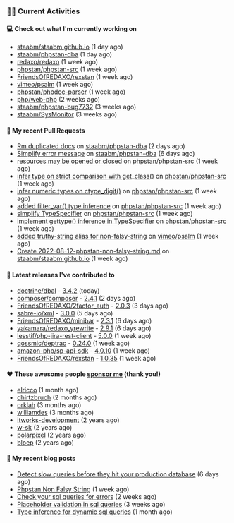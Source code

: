 ### 👨‍💻 Current Activities


#### 💻 Check out what I'm currently working on

- [staabm/staabm.github.io](https://github.com/staabm/staabm.github.io) (1 day ago)
- [staabm/phpstan-dba](https://github.com/staabm/phpstan-dba) (1 day ago)
- [redaxo/redaxo](https://github.com/redaxo/redaxo) (1 week ago)
- [phpstan/phpstan-src](https://github.com/phpstan/phpstan-src) (1 week ago)
- [FriendsOfREDAXO/rexstan](https://github.com/FriendsOfREDAXO/rexstan) (1 week ago)
- [vimeo/psalm](https://github.com/vimeo/psalm) (1 week ago)
- [phpstan/phpdoc-parser](https://github.com/phpstan/phpdoc-parser) (1 week ago)
- [php/web-php](https://github.com/php/web-php) (2 weeks ago)
- [staabm/phpstan-bug7732](https://github.com/staabm/phpstan-bug7732) (3 weeks ago)
- [staabm/SysMonitor](https://github.com/staabm/SysMonitor) (3 weeks ago)


#### 🔨 My recent Pull Requests

- [Rm duplicated docs](https://github.com/staabm/phpstan-dba/pull/423) on [staabm/phpstan-dba](https://github.com/staabm/phpstan-dba) (2 days ago)
- [Simplify error message](https://github.com/staabm/phpstan-dba/pull/420) on [staabm/phpstan-dba](https://github.com/staabm/phpstan-dba) (6 days ago)
- [resources may be opened or closed](https://github.com/phpstan/phpstan-src/pull/1617) on [phpstan/phpstan-src](https://github.com/phpstan/phpstan-src) (1 week ago)
- [infer type on strict comparison with get_class()](https://github.com/phpstan/phpstan-src/pull/1616) on [phpstan/phpstan-src](https://github.com/phpstan/phpstan-src) (1 week ago)
- [infer numeric types on ctype_digit()](https://github.com/phpstan/phpstan-src/pull/1615) on [phpstan/phpstan-src](https://github.com/phpstan/phpstan-src) (1 week ago)
- [added filter_var() type inference](https://github.com/phpstan/phpstan-src/pull/1614) on [phpstan/phpstan-src](https://github.com/phpstan/phpstan-src) (1 week ago)
- [simplify TypeSpecifier](https://github.com/phpstan/phpstan-src/pull/1613) on [phpstan/phpstan-src](https://github.com/phpstan/phpstan-src) (1 week ago)
- [implement gettype() inference in TypeSpecifier](https://github.com/phpstan/phpstan-src/pull/1611) on [phpstan/phpstan-src](https://github.com/phpstan/phpstan-src) (1 week ago)
- [added truthy-string alias for non-falsy-string](https://github.com/vimeo/psalm/pull/8400) on [vimeo/psalm](https://github.com/vimeo/psalm) (1 week ago)
- [Create 2022-08-12-phpstan-non-falsy-string.md](https://github.com/staabm/staabm.github.io/pull/32) on [staabm/staabm.github.io](https://github.com/staabm/staabm.github.io) (1 week ago)


#### 🔭 Latest releases I've contributed to

- [doctrine/dbal](https://github.com/doctrine/dbal) - [3.4.2](https://github.com/doctrine/dbal/releases/tag/3.4.2) (today)
- [composer/composer](https://github.com/composer/composer) - [2.4.1](https://github.com/composer/composer/releases/tag/2.4.1) (2 days ago)
- [FriendsOfREDAXO/2factor_auth](https://github.com/FriendsOfREDAXO/2factor_auth) - [2.0.3](https://github.com/FriendsOfREDAXO/2factor_auth/releases/tag/2.0.3) (3 days ago)
- [sabre-io/xml](https://github.com/sabre-io/xml) - [3.0.0](https://github.com/sabre-io/xml/releases/tag/3.0.0) (5 days ago)
- [FriendsOfREDAXO/minibar](https://github.com/FriendsOfREDAXO/minibar) - [2.3.1](https://github.com/FriendsOfREDAXO/minibar/releases/tag/2.3.1) (6 days ago)
- [yakamara/redaxo_yrewrite](https://github.com/yakamara/redaxo_yrewrite) - [2.9.1](https://github.com/yakamara/redaxo_yrewrite/releases/tag/2.9.1) (6 days ago)
- [lesstif/php-jira-rest-client](https://github.com/lesstif/php-jira-rest-client) - [5.0.0](https://github.com/lesstif/php-jira-rest-client/releases/tag/5.0.0) (1 week ago)
- [qossmic/deptrac](https://github.com/qossmic/deptrac) - [0.24.0](https://github.com/qossmic/deptrac/releases/tag/0.24.0) (1 week ago)
- [amazon-php/sp-api-sdk](https://github.com/amazon-php/sp-api-sdk) - [4.0.10](https://github.com/amazon-php/sp-api-sdk/releases/tag/4.0.10) (1 week ago)
- [FriendsOfREDAXO/rexstan](https://github.com/FriendsOfREDAXO/rexstan) - [1.0.35](https://github.com/FriendsOfREDAXO/rexstan/releases/tag/1.0.35) (1 week ago)


#### ❤️ These awesome people [sponsor me](https://github.com/sponsors/staabm) (thank you!)

- [elricco](https://github.com/elricco) (1 month ago)
- [dhirtzbruch](https://github.com/dhirtzbruch) (2 months ago)
- [orklah](https://github.com/orklah) (3 months ago)
- [williamdes](https://github.com/williamdes) (3 months ago)
- [itworks-development](https://github.com/itworks-development) (2 years ago)
- [w-sk](https://github.com/w-sk) (2 years ago)
- [polarpixel](https://github.com/polarpixel) (2 years ago)
- [bloep](https://github.com/bloep) (2 years ago)

#### 📜 My recent blog posts

- [Detect slow queries before they hit your production database](https://staabm.github.io/2022/08/16/phpstan-dba-query-plan-analysis.html) (6 days ago)
- [Phpstan Non Falsy String](https://staabm.github.io/2022/08/11/phpstan-non-falsy-string.html) (1 week ago)
- [Check your sql queries for errors](https://staabm.github.io/2022/08/05/phpstan-dba-syntax-error-detection.html) (2 weeks ago)
- [Placeholder validation in sql queries](https://staabm.github.io/2022/07/30/phpstan-dba-placeholder-validation.html) (3 weeks ago)
- [Type inference for dynamic sql queries](https://staabm.github.io/2022/07/23/phpstan-dba-inference-placeholder.html) (1 month ago)
